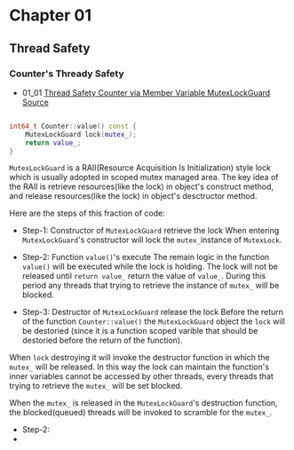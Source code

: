 # Chapter 01 

## Thread Safety

### Counter's Thready Safety  
* 01_01 [Thread Safety Counter via Member Variable MutexLockGuard Source]()
```cpp

int64_t Counter::value() const {
    MutexLockGuard lock(mutex_);   
    return value_; 
}
```

`MutexLockGuard` is a RAII(Resource Acquisition Is Initialization) style lock which is usually adopted in scoped mutex managed area. The key idea of the RAII is retrieve resources(like the lock) in object's construct method, and release resources(like the lock) in object's desctructor method. 

Here are the steps of this fraction of code:

* Step-1: Constructor of `MutexLockGuard` retrieve the lock 
When entering `MutexLockGuard`'s constructor will lock the `mutex_`instance of `MutexLock`. 

* Step-2: Function `value()`'s execute
The remain logic in the function `value()` will be executed while the lock is holding. 
The lock will not be released until `return value_` return the value of `value_`.
During this period any threads that trying to retrieve the instance of `mutex_` will be blocked. 

* Step-3: Destructor of `MutexLockGuard` release the lock 
Before the return of the function `Counter::value()` the `MutexLockGuard` object the `lock` will be destoried (since it is a function scoped varible that should be destoried before the return of the function).

When `lock` destroying it will invoke the destructor function in which the `mutex_` will be released. 
In this way the lock can maintain the function's inner variables cannot be accessed by other threads, every threads that trying to retrieve the `mutex_` will be set blocked. 

When the `mutex_` is released in the `MutexLockGuard`'s destruction function, the blocked(queued) threads will be invoked to scramble for the `mutex_`. 






* Step-2: 
* 


